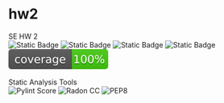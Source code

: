 # hw2
SE HW 2 <br>
![Static Badge](https://img.shields.io/badge/language-python-blue)
![Static Badge](https://img.shields.io/github/license/SRN-SE-Fall24/hw1.svg)
![Static Badge](https://img.shields.io/badge/platform-linux-red)
![Static Badge](https://github.com/SRN-SE-Fall24/hw2/actions/workflows/python-app.yml/badge.svg)
![Static Badge](https://github.com/SRN-SE-Fall24/hw2/blob/main/coverage/cov.svg)

Static Analysis Tools <br>
![Pylint Score](https://img.shields.io/endpoint?url=https://github.com/SRN-SE-Fall24/hw2/pylint_score.json)
![Radon CC](https://img.shields.io/badge/radon-Grade%20A-brightgreen)
![PEP8](https://img.shields.io/badge/code%20style-PEP8-brightgreen)